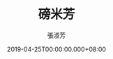---
issue: 323
title: 磅米芳
author: 張淑芳
date: 2019-04-25T00:00:00.000+08:00
topic: 生活
difficulty: 1
wikidata: Q98095760
wikidata_link: https://www.wikidata.org/wiki/Q98095760
author_wikidata_link: https://www.wikidata.org/wiki/Q98096320
author_wikidata: Q98096320
---